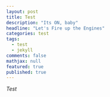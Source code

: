 ```yaml
---
layout: post
title: Test
description: "Its ON, baby"
headline: "Let's Fire up the Engines"
categories: test
tags: 
  - test
  - jekyll
comments: false
mathjax: null
featured: true
published: true
---
```


*Test*